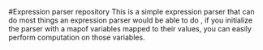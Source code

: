 #Expression parser repository
This is a simple expression parser that can do most things an expression parser would be able to do ,  if you initialize the parser with a mapof variables mapped to their values, you can easily perform computation on those variables.
